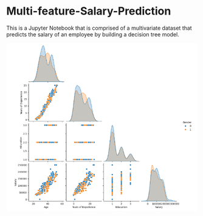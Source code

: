 # Multi-feature-Salary-Prediction
This is a Jupyter Notebook that is comprised of a multivariate dataset that predicts the salary of an employee by building a decision tree model.  

![alt text](SMF1.png)